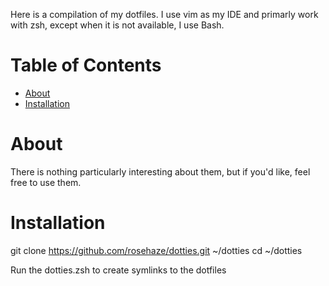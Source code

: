 Here is a compilation of my dotfiles. I use vim as my IDE and primarly work with zsh, except when it is not available, I use Bash.

# Table of Contents
 - [About](https://github.com/rosehaze/dotties#about)
 - [Installation](https://github.com/rosehaze/dotties#installation)

# About
There is nothing particularly interesting about them, but if you'd like, feel free to use them.

# Installation

git clone https://github.com/rosehaze/dotties.git ~/dotties
cd ~/dotties

Run the dotties.zsh to create symlinks to the dotfiles
